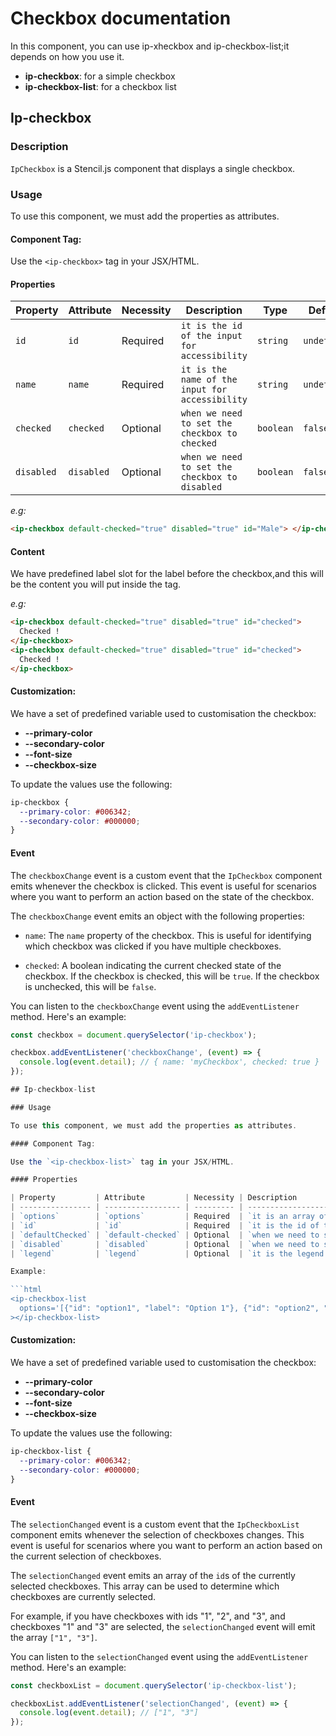 # Checkbox documentation

In this component, you can use ip-xheckbox and ip-checkbox-list;it depends on how you use it.

- **ip-checkbox**: for a simple checkbox
- **ip-checkbox-list**: for a checkbox list

## Ip-checkbox

### Description

`IpCheckbox` is a Stencil.js component that displays a single checkbox.

### Usage

To use this component, we must add the properties as attributes.

#### Component Tag:

Use the `<ip-checkbox>` tag in your JSX/HTML.

#### Properties

| Property   | Attribute  | Necessity | Description                                     | Type      | Default     |
| ---------- | ---------- | --------- | ----------------------------------------------- | --------- | ----------- |
| `id`       | `id`       | Required  | `it is the id of the input for accessibility`   | `string`  | `undefined` |
| `name`     | `name`     | Required  | `it is the name of the input for accessibility` | `string`  | `undefined` |
| `checked`  | `checked`  | Optional  | `when we need to set the checkbox to checked`   | `boolean` | `false`     |
| `disabled` | `disabled` | Optional  | `when we need to set the checkbox to disabled`  | `boolean` | `false`     |

_e.g:_

```html
<ip-checkbox default-checked="true" disabled="true" id="Male"> </ip-checkbox>
```

#### Content

We have predefined label slot for the label before the checkbox,and this will be the content you will put inside the tag.

_e.g:_

```html
<ip-checkbox default-checked="true" disabled="true" id="checked">
  Checked !
</ip-checkbox>
<ip-checkbox default-checked="true" disabled="true" id="checked">
  Checked !
</ip-checkbox>
```

#### Customization:

We have a set of predefined variable used to customisation the checkbox:

- **--primary-color**
- **--secondary-color**
- **--font-size**
- **--checkbox-size**

To update the values use the following:

```css
ip-checkbox {
  --primary-color: #006342;
  --secondary-color: #000000;
}
```

#### Event

The `checkboxChange` event is a custom event that the `IpCheckbox` component emits whenever the checkbox is clicked. This event is useful for scenarios where you want to perform an action based on the state of the checkbox.

The `checkboxChange` event emits an object with the following properties:

- `name`: The `name` property of the checkbox. This is useful for identifying which checkbox was clicked if you have multiple checkboxes.

- `checked`: A boolean indicating the current checked state of the checkbox. If the checkbox is checked, this will be `true`. If the checkbox is unchecked, this will be `false`.

You can listen to the `checkboxChange` event using the `addEventListener` method. Here's an example:

````javascript
const checkbox = document.querySelector('ip-checkbox');

checkbox.addEventListener('checkboxChange', (event) => {
  console.log(event.detail); // { name: 'myCheckbox', checked: true }
});

## Ip-checkbox-list

### Usage

To use this component, we must add the properties as attributes.

#### Component Tag:

Use the `<ip-checkbox-list>` tag in your JSX/HTML.

#### Properties

| Property         | Attribute         | Necessity | Description                                                 | Type      | Default     |
| ---------------- | ----------------- | --------- | ----------------------------------------------------------- | --------- | ----------- |
| `options`        | `options`         | Required  | `it is an array of object used to pass options as checkbox` | `string`  | `undefined` |
| `id`             | `id`              | Required  | `it is the id of the input for accessibility`               | `string`  | `undefined` |
| `defaultChecked` | `default-checked` | Optional  | `when we need to set the checkbox to checked`               | `boolean` | `false`     |
| `disabled`       | `disabled`        | Optional  | `when we need to set the checkbox to disabled`              | `boolean` | `false`     |
| `legend`         | `legend`          | Optional  | `it is the legend of the list of checkbox`                  | `string`  | `undefined` |

Example:

```html
<ip-checkbox-list
  options='[{"id": "option1", "label": "Option 1"}, {"id": "option2", "label": "Option 2"}]'
></ip-checkbox-list>
````

#### Customization:

We have a set of predefined variable used to customisation the checkbox:

- **--primary-color**
- **--secondary-color**
- **--font-size**
- **--checkbox-size**

To update the values use the following:

```css
ip-checkbox-list {
  --primary-color: #006342;
  --secondary-color: #000000;
}
```

#### Event

The `selectionChanged` event is a custom event that the `IpCheckboxList` component emits whenever the selection of checkboxes changes. This event is useful for scenarios where you want to perform an action based on the current selection of checkboxes.

The `selectionChanged` event emits an array of the `id`s of the currently selected checkboxes. This array can be used to determine which checkboxes are currently selected.

For example, if you have checkboxes with ids "1", "2", and "3", and checkboxes "1" and "3" are selected, the `selectionChanged` event will emit the array `["1", "3"]`.

You can listen to the `selectionChanged` event using the `addEventListener` method. Here's an example:

```javascript
const checkboxList = document.querySelector('ip-checkbox-list');

checkboxList.addEventListener('selectionChanged', (event) => {
  console.log(event.detail); // ["1", "3"]
});
```

```

```
